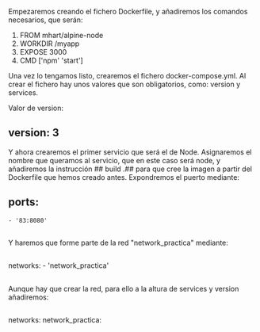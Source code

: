 Empezaremos creando el fichero Dockerfile, y añadiremos los comandos necesarios, que serán:

1. FROM mhart/alpine-node
2. WORKDIR /myapp
3. EXPOSE 3000
4. CMD ['npm' 'start']

Una vez lo tengamos listo, crearemos el fichero docker-compose.yml. Al crear el fichero hay unos valores que son obligatorios, como: version y services.

Valor de version:

## version: 3 ##

Y ahora crearemos el primer servicio que será el de Node. Asignaremos el nombre que queramos al servicio, que en este caso será node, y añadiremos la instrucción ## build .## para que cree la imagen a partir del Dockerfile que hemos creado antes. Expondremos el puerto mediante:
## ports: 
    - '83:8080'
##
Y haremos que forme parte de la red "network_practica" mediante:
##
networks:
    - 'network_practica'
##
Aunque hay que crear la red, para ello a la altura de services y version añadiremos:
##
networks:
    network_practica:
##